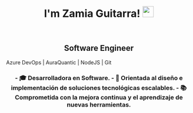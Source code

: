 <h1 align="center">
I'm Zamia Guitarra!
  <img src="https://media.giphy.com/media/hvRJCLFzcasrR4ia7z/giphy.gif" width="30"></h1>
<br/>
<h2 align="center">
Software Engineer
</h2>
<p>
Azure DevOps | AuraQuantic | NodeJS | Git
</p>
<h3 align="center">
	- 🎓 Desarrolladora en Software. 
	- 🧩 Orientada al diseño e implementación de soluciones tecnológicas escalables.
	- 📚 Comprometida con la mejora continua y el aprendizaje de nuevas herramientas.  
</h3>


